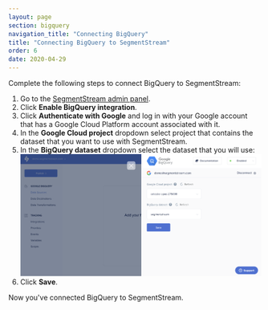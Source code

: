 ```yaml
---
layout: page
section: bigquery
navigation_title: "Connecting BigQuery"
title: "Connecting BigQuery to SegmentStream"
order: 6
date: 2020-04-29
---
```


Complete the following steps to connect BigQuery to SegmentStream:

1. Go to the [SegmentStream admin panel](https://admin.segmentstream.com/).
2. Click **Enable BigQuery integration**.
3. Click **Authenticate with Google** and log in with your Google account that has a Google Cloud Platform account associated with it.
4. In the **Google Cloud project** dropdown select project that contains the dataset that you want to use with SegmentStream.
5. In the **BigQuery dataset** dropdown select the dataset that you will use:
![BigQuery setup](/img/bigquery_connect.1.png)
6. Click **Save**.

Now you've connected BigQuery to SegmentStream.